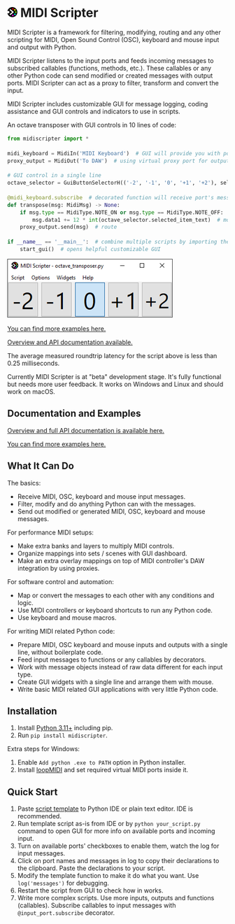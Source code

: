 # <img src="https://raw.githubusercontent.com/Maboroshy/midi-scripter/master/docs/icon.svg" width="23"/> MIDI Scripter

MIDI Scripter is a framework for filtering, modifying, routing and any other
scripting for MIDI, Open Sound Control (OSC), keyboard and mouse input and
output with Python.

MIDI Scripter listens to the input ports and feeds incoming messages to
subscribed callables (functions, methods, etc.). These callables or any
other Python code can send modified or created messages with output ports. 
MIDI Scripter can act as a proxy to filter, transform and convert the input.

MIDI Scripter includes customizable GUI for message logging, coding
assistance and GUI controls and indicators to use in scripts.

An octave transposer with GUI controls in 10 lines of code:

``` python
from midiscripter import *

midi_keyboard = MidiIn('MIDI Keyboard')  # GUI will provide you with port names
proxy_output = MidiOut('To DAW')  # using virtual proxy port for output

# GUI control in a single line
octave_selector = GuiButtonSelectorH(('-2', '-1', '0', '+1', '+2'), select='0')

@midi_keyboard.subscribe  # decorated function will receive port's messages
def transpose(msg: MidiMsg) -> None:
	if msg.type == MidiType.NOTE_ON or msg.type == MidiType.NOTE_OFF:  # filter
		msg.data1 += 12 * int(octave_selector.selected_item_text)  # modify
	proxy_output.send(msg)  # route

if __name__ == '__main__':  # combine multiple scripts by importing them
	start_gui()  # opens helpful customizable GUI
```

![Screenshot after some widget arrangement](https://github.com/Maboroshy/midi-scripter/blob/master/examples/octave_transposer/screenshot.png?raw=true)

[You can find more examples here.](https://github.com/Maboroshy/midi-scripter/tree/master/examples)

[Overview and API documentation available.](https://maboroshy.github.io/midi-scripter)

The average measured roundtrip latency for the script above is less than 0.25 
milliseconds.

Currently MIDI Scripter is at "beta" development stage. It's fully
functional but needs more user feedback. It works on Windows and Linux and
should work on macOS.

## Documentation and Examples

[Overview and full API documentation is available here.](https://maboroshy.github.io/midi-scripter)

[You can find more examples here.](https://github.com/Maboroshy/midi-scripter/tree/master/examples)

## What It Can Do

The basics:

- Receive MIDI, OSC, keyboard and mouse input messages.
- Filter, modify and do anything Python can with the messages.
- Send out modified or generated MIDI, OSC, keyboard and mouse messages.

For performance MIDI setups:

- Make extra banks and layers to multiply MIDI controls.
- Organize mappings into sets / scenes with GUI dashboard.
- Make an extra overlay mappings on top of MIDI controller's DAW integration by
  using proxies.

For software control and automation:

- Map or convert the messages to each other with any conditions and logic.
- Use MIDI controllers or keyboard shortcuts to run any Python code.
- Use keyboard and mouse macros.

For writing MIDI related Python code:

- Prepare MIDI, OSC keyboard and mouse inputs and outputs with a single line,
  without boilerplate code.
- Feed input messages to functions or any callables by decorators.
- Work with message objects instead of raw data different for each input type.
- Create GUI widgets with a single line and arrange them with mouse.
- Write basic MIDI related GUI applications with very little Python code.

## Installation

1. Install [Python 3.11+](https://www.python.org/downloads/) including pip.
2. Run `pip install midiscripter`.

Extra steps for Windows:

1. Enable `Add python .exe to PATH` option in Python installer.
2. Install [loopMIDI](https://www.tobias-erichsen.de/software/loopmidi.html)
   and set required virtual MIDI ports inside it.

## Quick Start

1. Paste [script template](examples/script_template.py) to Python IDE or plain
   text editor. IDE is recommended.
2. Run template script as-is from IDE or by `python your_script.py` command to
   open GUI for more info on available ports and incoming input.
3. Turn on available ports' checkboxes to enable them, watch the log for
   input messages.
4. Click on port names and messages in log to copy their declarations to the
   clipboard. Paste the declarations to your script.
5. Modify the template function to make it do what you want.
   Use `log('messages')` for debugging.
6. Restart the script from GUI to check how in works.
7. Write more complex scripts. Use more inputs, outputs and functions
   (callables). Subscribe callables to input messages with
   `@input_port.subscribe` decorator.

